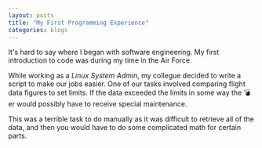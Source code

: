 ```yaml
---
layout: posts
title: "My First Programming Experience"
categories: blogs
---
```

It's hard to say where I began with software engineering. My first introduction to code was during my time in the Air Force.

While working as a *Linux System Admin*, my collegue decided to write a script to make our jobs easier. One of our tasks involved comparing flight data figures to set limits. If the data exceeded the limits in some way the 💣er would possibly have to receive special maintenance.

This was a terrible task to do manually as it was difficult to retrieve all of the data, and then you would have to do some complicated math for certain parts.